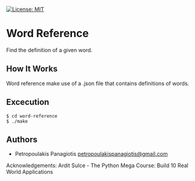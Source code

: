 [![License: MIT](https://img.shields.io/badge/License-MIT-yellow.svg)](https://opensource.org/licenses/MIT)
# Word Reference 
Find the definition of a given word.

## How It Works
Word reference make use of a .json file that contains definitions of words. 

## Excecution
```
$ cd word-reference
$ ./make
```

## Authors
* Petropoulakis Panagiotis petropoulakispanagiotis@gmail.com <br />

Acknowledgements: Ardit Sulce - The Python Mega Course: Build 10 Real World Applications
